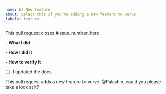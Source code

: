 ```yaml
---
name: b) New feature
about: Select this if you're adding a new feature to verve.
labels: feature
---
```


<!--
Please make sure you've read and understood our contributing guidelines;
https://github.com/Palashio/verve/CONTRIBUTING.md
-->

This pull request closes #issue_number_here .

**- What I did**

**- How I did it**

**- How to verify it**
<!-- 
You need a good justification for not 
including tests for the new feature you added. 
-->


- [ ] I updated the docs.

This pull request adds a new feature to verve. @Palashio, could you please take a look at it?
